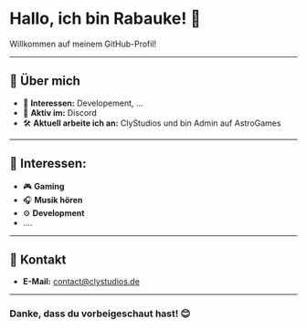 # Hallo, ich bin **Rabauke**! 👋

Willkommen auf meinem GitHub-Profil! 

---

## 🌟 **Über mich**

- 👾 **Interessen:** Developement, ...
- 💬 **Aktiv im:** Discord
- 🛠️ **Aktuell arbeite ich an:** ClyStudios und bin Admin auf AstroGames

---

## 📌 **Interessen:**

- 🎮 **Gaming** 
- 🎧 **Musik hören** 
- ⚙️ **Development** 
- ....
---

## 📌 **Kontakt**

- **E-Mail:** [contact@clystudios.de](mailto:contact@clystudios.de)

---

### **Danke, dass du vorbeigeschaut hast!** 😊

